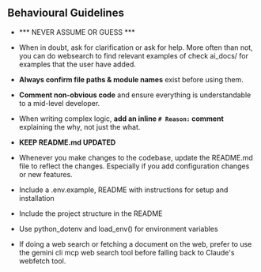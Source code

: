 ## Behavioural Guidelines
- *** NEVER ASSUME OR GUESS ***
- When in doubt, ask for clarification or ask for help. More often than not, you can do websearch to find relevant examples of check ai_docs/ for examples that the user have added.
- **Always confirm file paths & module names** exist before using them.
- **Comment non-obvious code** and ensure everything is understandable to a mid-level developer.
- When writing complex logic, **add an inline `# Reason:` comment** explaining the why, not just the what.
- **KEEP README.md UPDATED**
- Whenever you make changes to the codebase, update the README.md file to reflect the changes. Especially if you add configuration changes or new features.
- Include a .env.example, README with instructions for setup and installation
- Include the project structure in the README
- Use python_dotenv and load_env() for environment variables


- If doing a web search or fetching a document on the web, prefer to use the gemini cli mcp web search tool before falling back to Claude's webfetch tool.